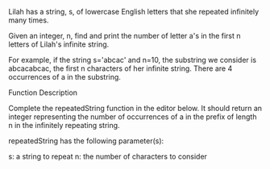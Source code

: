 Lilah has a string, s, of lowercase English letters that she repeated infinitely many times.

Given an integer, n, find and print the number of letter a's in the first n letters of Lilah's infinite string.

For example, if the string s='abcac' and n=10, the substring we consider is abcacabcac, the first n characters of her infinite string. There are 4 occurrences of a in the substring.

Function Description

Complete the repeatedString function in the editor below. It should return an integer representing the number of occurrences of a in the prefix of length n in the infinitely repeating string.

repeatedString has the following parameter(s):

s: a string to repeat
n: the number of characters to consider
